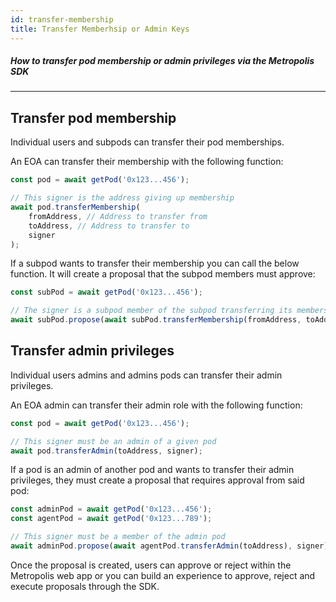 ```yaml
---
id: transfer-membership
title: Transfer Memberhsip or Admin Keys
---
```

##### How to transfer pod membership or admin privileges via the Metropolis SDK

---

## Transfer pod membership

Individual users and subpods can transfer their pod memberships.

An EOA can transfer their membership with the following function:

```js
const pod = await getPod('0x123...456');

// This signer is the address giving up membership
await pod.transferMembership(
    fromAddress, // Address to transfer from
    toAddress, // Address to transfer to
    signer
);
```

If a subpod wants to transfer their membership you can call the below function. It will create a proposal that the subpod members must approve:

```js
const subPod = await getPod('0x123...456');

// The signer is a subpod member of the subpod transferring its membership
await subPod.propose(await subPod.transferMembership(fromAddress, toAddress), signer)
```

## Transfer admin privileges

Individual users admins and admins pods can transfer their admin privileges.

An EOA admin can transfer their admin role with the following function:

```js
const pod = await getPod('0x123...456');

// This signer must be an admin of a given pod
await pod.transferAdmin(toAddress, signer);
```

If a pod is an admin of another pod and wants to transfer their admin privileges, they must create a proposal that requires approval from said pod:

```js
const adminPod = await getPod('0x123...456');
const agentPod = await getPod('0x123...789');

// This signer must be a member of the admin pod
await adminPod.propose(await agentPod.transferAdmin(toAddress), signer); 
```

Once the proposal is created, users can approve or reject within the Metropolis web app or you can build an experience to approve, reject and execute proposals through the SDK.